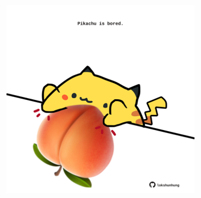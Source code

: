 <!-- built at 25/10/2022, 08:04:28 UTC -->
<p align="center">
  <img width="500" height="500" src="./ReadmeImage.svg">
</p>
